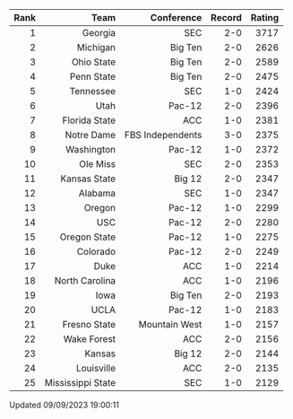 | Rank  | Team                 | Conference           | Record   | Rating |
| ---:  | ---:                 | ---:                 | ---:     | ---:   |
| 1     | Georgia              | SEC                  | 2-0      | 3717   |
| 2     | Michigan             | Big Ten              | 2-0      | 2626   |
| 3     | Ohio State           | Big Ten              | 2-0      | 2589   |
| 4     | Penn State           | Big Ten              | 2-0      | 2475   |
| 5     | Tennessee            | SEC                  | 1-0      | 2424   |
| 6     | Utah                 | Pac-12               | 2-0      | 2396   |
| 7     | Florida State        | ACC                  | 1-0      | 2381   |
| 8     | Notre Dame           | FBS Independents     | 3-0      | 2375   |
| 9     | Washington           | Pac-12               | 1-0      | 2372   |
| 10    | Ole Miss             | SEC                  | 2-0      | 2353   |
| 11    | Kansas State         | Big 12               | 2-0      | 2347   |
| 12    | Alabama              | SEC                  | 1-0      | 2347   |
| 13    | Oregon               | Pac-12               | 1-0      | 2299   |
| 14    | USC                  | Pac-12               | 2-0      | 2280   |
| 15    | Oregon State         | Pac-12               | 1-0      | 2275   |
| 16    | Colorado             | Pac-12               | 2-0      | 2249   |
| 17    | Duke                 | ACC                  | 1-0      | 2214   |
| 18    | North Carolina       | ACC                  | 1-0      | 2196   |
| 19    | Iowa                 | Big Ten              | 2-0      | 2193   |
| 20    | UCLA                 | Pac-12               | 1-0      | 2183   |
| 21    | Fresno State         | Mountain West        | 1-0      | 2157   |
| 22    | Wake Forest          | ACC                  | 2-0      | 2156   |
| 23    | Kansas               | Big 12               | 2-0      | 2144   |
| 24    | Louisville           | ACC                  | 2-0      | 2135   |
| 25    | Mississippi State    | SEC                  | 1-0      | 2129   |

Updated 09/09/2023 19:00:11

